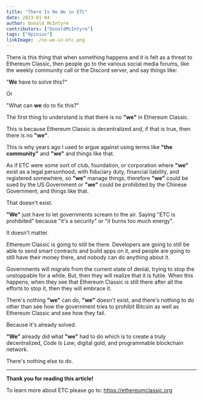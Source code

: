 ```yaml
---
title: "There Is No We in ETC"
date: 2023-01-04
author: Donald McIntyre
contributors: ["DonaldMcIntyre"]
tags: ["Opinion"]
linkImage: ./no-we-in-etc.png
---
```


There is this thing that when something happens and it is felt as a threat to Ethereum Classic, then people go to the various social media forums, like the weekly community call or the Discord server, and say things like:

"**We** have to solve this?" 

Or

"What can **we** do to fix this?"

The first thing to understand is that there is no **"we"** in Ethereum Classic. 

This is because Ethereum Classic is decentralized and, if that is true, then there is no **"we"**. 

This is why years ago I used to argue against using terms like **"the community"** and **"we"** and things like that. 

As if ETC were some sort of club, foundation, or corporation where **"we"** exist as a legal personhood, with fiduciary duty, financial liability, and registered somewhere, so **"we"** manage things, therefore **"we"** could be sued by the US Government or **"we"** could be prohibited by the Chinese Government, and things like that.

That doesn't exist.

**"We"** just have to let governments scream to the air. Saying "ETC is prohibited" because "it's a security" or "it burns too much energy". 

It doesn't matter. 

Ethereum Classic is going to still be there. Developers are going to still be able to send smart contracts and build apps on it, and people are going to still have their money there, and nobody can do anything about it. 

Governments will migrate from the current state of denial, trying to stop the unstoppable for a while. But, then they will realize that it is futile. When this happens, when they see that Ethereum Classic is still there after all the efforts to stop it, then they will embrace it.

There's nothing **"we"** can do, **"we"** doesn't exist, and there's nothing to do other than see how the government tries to prohibit Bitcoin as well as Ethereum Classic and see how they fail.

Because it's already solved. 

**"We"** already did what **"we"** had to do which is to create a truly decentralized, *Code Is Law*, digital gold, and programmable blockchain network.

There's nothing else to do.

---

**Thank you for reading this article!**

To learn more about ETC please go to: https://ethereumclassic.org
